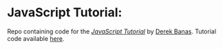 # JavaScript Tutorial:

Repo containing code for
the [*JavaScript Tutorial*](https://www.youtube.com/watch?v=fju9ii8YsGs)
by [Derek Banas](https://www.youtube.com/channel/UCwRXb5dUK4cvsHbx-rGzSgw).
Tutorial code available [here](http://www.newthinktank.com/2015/09/learn-javascript-one-video/).
